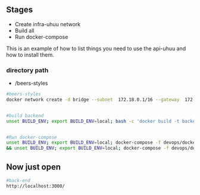 <!-- GETTING STARTED -->

## Stages

- Create infra-uhuu network
- Build all
- Run docker-compose

This is an example of how to list things you need to use the api-uhuu and how to install them.

### directory path

- /beers-styles

```sh
#beers-styles
docker network create -d bridge --subnet  172.18.0.1/16 --gateway  172.18.0.1 beers-infra


#build backend
unset BUILD_ENV; export BUILD_ENV=local; bash -c 'docker build -t backend:$BUILD_ENV -f backend/devops/$BUILD_ENV.Dockerfile ./backend'


#Run docker-compose
unset BUILD_ENV; export BUILD_ENV=local; docker-compose -f devops/docker-compose.infra.yml --env-file=devops/.env up -d \
&& unset BUILD_ENV; export BUILD_ENV=local; docker-compose -f devops/docker-compose.app.yml --env-file=devops/.env up -d
```

## Now just open

```sh
#back-end
http://localhost:3000/

```
